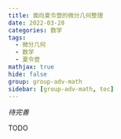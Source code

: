 ```yaml
---
title: 面向夏令营的微分几何整理
date: 2022-03-28
categories: 数学
tags:
  - 微分几何
  - 数学
  - 夏令营
mathjax: true
hide: false
group: group-adv-math
sidebar: [group-adv-math, toc]
---
```


*待完善*

<!-- more -->


TODO